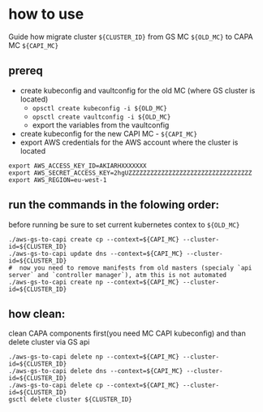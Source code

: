 # how to use

Guide how migrate cluster `${CLUSTER_ID}` from GS MC `${OLD_MC}` to CAPA MC `${CAPI_MC}`
## prereq
- create kubeconfig and vaultconfig for the old MC (where GS cluster is located)
  - `opsctl create kubeconfig -i ${OLD_MC}`
  - `opsctl create vaultconfig -i ${OLD_MC}`
  - export the variables from the vaultconfig
- create kubeconfig for the new CAPI MC  - `${CAPI_MC}`
- export AWS credentials for the AWS account where the cluster is located
```
export AWS_ACCESS_KEY_ID=AKIARHXXXXXXX
export AWS_SECRET_ACCESS_KEY=2hgUZZZZZZZZZZZZZZZZZZZZZZZZZZZZZZZZZZ
export AWS_REGION=eu-west-1
```

## run the commands in the folowing order:
before running be sure to set current kubernetes contex to `${OLD_MC}`
```
./aws-gs-to-capi create cp --context=${CAPI_MC} --cluster-id=${CLUSTER_ID}
./aws-gs-to-capi update dns --context=${CAPI_MC} --cluster-id=${CLUSTER_ID}
#  now you need to remove manifests from old masters (specialy `api server` and `controller manager`), atm this is not automated
./aws-gs-to-capi create np --context=${CAPI_MC} --cluster-id=${CLUSTER_ID}
```


## how clean:
clean CAPA components first(you need MC CAPI kubeconfig) and than delete cluster via GS api
```
./aws-gs-to-capi delete np --context=${CAPI_MC} --cluster-id=${CLUSTER_ID}
./aws-gs-to-capi delete dns --context=${CAPI_MC} --cluster-id=${CLUSTER_ID}
./aws-gs-to-capi delete cp --context=${CAPI_MC} --cluster-id=${CLUSTER_ID}
gsctl delete cluster ${CLUSTER_ID}
```

